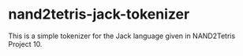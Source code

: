 # nand2tetris-jack-tokenizer

This is a simple tokenizer for the Jack language given in NAND2Tetris Project 10.
